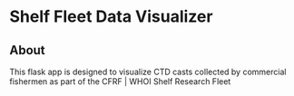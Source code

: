 # Shelf Fleet Data Visualizer

## About
This flask app is designed to visualize CTD casts collected by commercial fishermen as part of the CFRF | WHOI Shelf Research Fleet